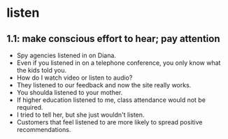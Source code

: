 # listen
## 1.1: make conscious effort to hear; pay attention

  *  Spy agencies listened in on Diana.
  *  Even if you listened in on a telephone conference, you only know what the kids told you.
  *  How do I watch video or listen to audio?
  *  They listened to our feedback and now the site really works.
  *  You shoulda listened to your mother.
  *  If higher education listened to me, class attendance would not be required.
  *  I tried to tell her, but she just wouldn't listen.
  *  Customers that feel listened to are more likely to spread positive recommendations.
